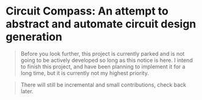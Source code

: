 # Circuit Compass: An attempt to abstract and automate circuit design generation

> Before you look further, this project is currently parked and is not going to be 
> actively developed so long as this notice is here. I intend to finish this project, 
> and have been planning to implement it for a long time, but it is currently not my 
> highest priority. 

> There will still be incremental and small contributions, check back later. 
